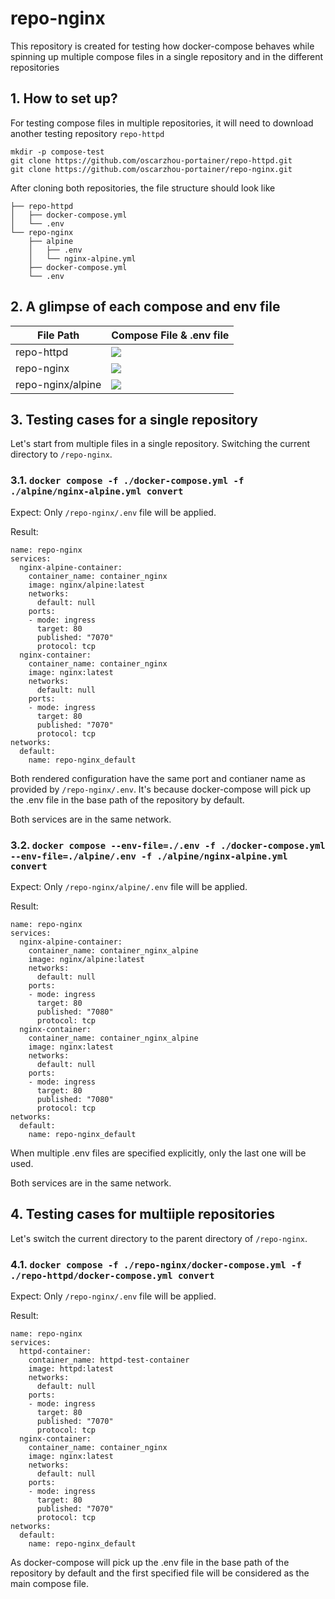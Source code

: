 # repo-nginx

This repository is created for testing how docker-compose behaves while spinning up multiple compose files in a single repository and in the different repositories

## 1. How to set up?

For testing compose files in multiple repositories, it will need to download another testing repository `repo-httpd`

```
mkdir -p compose-test
git clone https://github.com/oscarzhou-portainer/repo-httpd.git
git clone https://github.com/oscarzhou-portainer/repo-nginx.git
```

After cloning both repositories, the file structure should look like  

```
├── repo-httpd
│   ├── docker-compose.yml
│   └── .env
└── repo-nginx
    ├── alpine
    │   ├── .env
    │   └── nginx-alpine.yml
    ├── docker-compose.yml
    └── .env
```

## 2. A glimpse of each compose and env file 

| File Path  | Compose File & .env file  |
|---|---|
| repo-httpd  | ![](./assets/httpd-config.png)  |
| repo-nginx  | ![](./assets/nginx-config.png)  |   
| repo-nginx/alpine  | ![](./assets/alpine-config.png)  |   


## 3. Testing cases for a single repository

Let's start from multiple files in a single repository. Switching the current directory to `/repo-nginx`.

### 3.1. `docker compose -f ./docker-compose.yml -f ./alpine/nginx-alpine.yml convert`

Expect: Only `/repo-nginx/.env` file will be applied. 

Result:  

```
name: repo-nginx
services:
  nginx-alpine-container:
    container_name: container_nginx
    image: nginx/alpine:latest
    networks:
      default: null
    ports:
    - mode: ingress
      target: 80
      published: "7070"
      protocol: tcp
  nginx-container:
    container_name: container_nginx
    image: nginx:latest
    networks:
      default: null
    ports:
    - mode: ingress
      target: 80
      published: "7070"
      protocol: tcp
networks:
  default:
    name: repo-nginx_default
```

Both rendered configuration have the same port and contianer name as provided by `/repo-nginx/.env`. It's because docker-compose will pick up the .env file in the base path of the repository by default.

Both services are in the same network.

### 3.2. `docker compose --env-file=./.env -f ./docker-compose.yml --env-file=./alpine/.env -f ./alpine/nginx-alpine.yml convert`

Expect: Only `/repo-nginx/alpine/.env` file will be applied.  

Result: 

```
name: repo-nginx
services:
  nginx-alpine-container:
    container_name: container_nginx_alpine
    image: nginx/alpine:latest
    networks:
      default: null
    ports:
    - mode: ingress
      target: 80
      published: "7080"
      protocol: tcp
  nginx-container:
    container_name: container_nginx_alpine
    image: nginx:latest
    networks:
      default: null
    ports:
    - mode: ingress
      target: 80
      published: "7080"
      protocol: tcp
networks:
  default:
    name: repo-nginx_default
```

When multiple .env files are specified explicitly, only the last one will be used.

Both services are in the same network.


## 4. Testing cases for multiiple repositories

Let's switch the current directory to the parent directory of `/repo-nginx`. 

### 4.1. `docker compose -f ./repo-nginx/docker-compose.yml -f ./repo-httpd/docker-compose.yml convert`

Expect: Only `/repo-nginx/.env` file will be applied. 

Result: 

```
name: repo-nginx
services:
  httpd-container:
    container_name: httpd-test-container
    image: httpd:latest
    networks:
      default: null
    ports:
    - mode: ingress
      target: 80
      published: "7070"
      protocol: tcp
  nginx-container:
    container_name: container_nginx
    image: nginx:latest
    networks:
      default: null
    ports:
    - mode: ingress
      target: 80
      published: "7070"
      protocol: tcp
networks:
  default:
    name: repo-nginx_default
```

As docker-compose will pick up the .env file in the base path of the repository by default and the first specified file will be considered as the main compose file.
